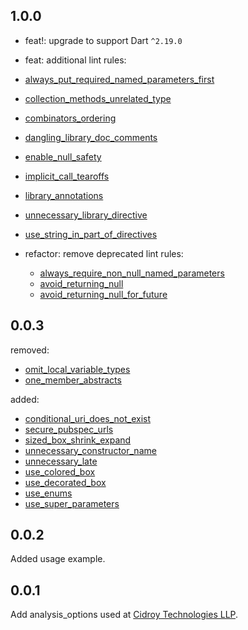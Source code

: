 ## 1.0.0
  - feat!: upgrade to support Dart `^2.19.0`
  - feat: additional lint rules:

  - [always_put_required_named_parameters_first](https://dart-lang.github.io/linter/lints/always_put_required_named_parameters_first.html)
  - [collection_methods_unrelated_type](https://dart-lang.github.io/linter/lints/collection_methods_unrelated_type.html)
  - [combinators_ordering](https://dart-lang.github.io/linter/lints/combinators_ordering.html)
  - [dangling_library_doc_comments](https://dart-lang.github.io/linter/lints/dangling_library_doc_comments.html)
  - [enable_null_safety](https://dart-lang.github.io/linter/lints/enable_null_safety.html)
  - [implicit_call_tearoffs](https://dart-lang.github.io/linter/lints/implicit_call_tearoffs.html)
  - [library_annotations](https://dart-lang.github.io/linter/lints/library_annotations.html)
  - [unnecessary_library_directive](https://dart-lang.github.io/linter/lints/unnecessary_library_directive.html)
  - [use_string_in_part_of_directives](https://dart-lang.github.io/linter/lints/use_string_in_part_of_directives.html)

  - refactor: remove deprecated lint rules:
    - [always_require_non_null_named_parameters](https://dart-lang.github.io/linter/lints/always_require_non_null_named_parameters.html)
    - [avoid_returning_null](https://dart-lang.github.io/linter/lints/avoid_returning_null.html)
    - [avoid_returning_null_for_future](https://dart-lang.github.io/linter/lints/avoid_returning_null_for_future.html)

## 0.0.3
removed:
  - [omit_local_variable_types](https://dart-lang.github.io/linter/lints/one_member_abstracts.html)
  - [one_member_abstracts](https://dart-lang.github.io/linter/lints/one_member_abstracts.html)

added:
  - [conditional_uri_does_not_exist](https://dart-lang.github.io/linter/lints/conditional_uri_does_not_exist.html)
  - [secure_pubspec_urls](https://dart-lang.github.io/linter/lints/secure_pubspec_urls.html)
  - [sized_box_shrink_expand](https://dart-lang.github.io/linter/lints/sized_box_shrink_expand.html)
  - [unnecessary_constructor_name](https://dart-lang.github.io/linter/lints/unnecessary_constructor_name.html)
  - [unnecessary_late](https://dart-lang.github.io/linter/lints/unnecessary_late.html)
  - [use_colored_box](https://dart-lang.github.io/linter/lints/use_colored_box.html)
  - [use_decorated_box](https://dart-lang.github.io/linter/lints/use_decorated_box.html)
  - [use_enums](https://dart-lang.github.io/linter/lints/use_enums.html)
  - [use_super_parameters](https://dart-lang.github.io/linter/lints/use_super_parameters.html)

## 0.0.2

Added usage example.

## 0.0.1

Add analysis_options used at [Cidroy Technologies LLP](https://cidroy.com).
